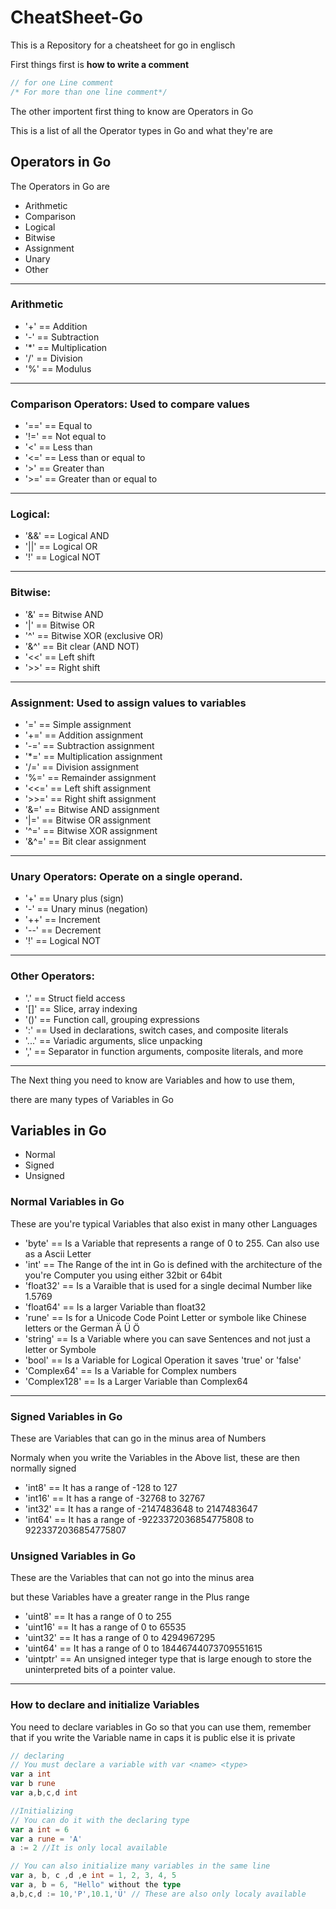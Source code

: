 # CheatSheet-Go
This is a Repository for a cheatsheet for go in englisch

First things first is **how to write a comment**
```go
// for one Line comment
/* For more than one line comment*/
```

The other importent first thing to know are Operators in Go

This is a list of all the Operator types in Go and what they're are

## Operators in Go
The Operators in Go are 
- Arithmetic
- Comparison
- Logical
- Bitwise
- Assignment
- Unary
- Other
---
### Arithmetic 
+ '+' == Addition
+ '-' == Subtraction
+ '*' == Multiplication
+ '/' == Division
+ '%' == Modulus
---
### Comparison Operators: Used to compare values
+ '==' == Equal to
+ '!=' == Not equal to
+ '<' == Less than
+ '<=' == Less than or equal to
+ '>' == Greater than
+ '>=' == Greater than or equal to
---
### Logical:
+ '&&' == Logical AND
+ '||' == Logical OR
+ '!' == Logical NOT
---
### Bitwise:
+ '&' ==  Bitwise AND
+ '|' ==  Bitwise OR
+ '^' == Bitwise XOR (exclusive OR)
+ '&^' ==  Bit clear (AND NOT)
+ '<<' ==  Left shift
+ '>>' ==  Right shift
---
### Assignment: Used to assign values to variables
+ '=' ==  Simple assignment
+ '+=' ==  Addition assignment
+ '-=' ==  Subtraction assignment
+ '*=' ==  Multiplication assignment
+ '/=' ==  Division assignment
+ '%=' ==  Remainder assignment
+ '<<=' ==  Left shift assignment
+ '>>=' ==  Right shift assignment
+ '&=' ==  Bitwise AND assignment
+ '|=' == Bitwise OR assignment
+ '^=' == Bitwise XOR assignment
+ '&^=' == Bit clear assignment
---
### Unary Operators: Operate on a single operand.
+ '+' == Unary plus (sign)
+ '-' == Unary minus (negation)
+ '++' == Increment
+ '--' == Decrement
+ '!' == Logical NOT
---
### Other Operators:
+ '.' == Struct field access
+ '[]' == Slice, array indexing
+ '()' == Function call, grouping expressions
+ ':' == Used in declarations, switch cases, and composite literals
+ '...' == Variadic arguments, slice unpacking
+ ',' == Separator in function arguments, composite literals, and more
---
The Next thing you need to know are Variables and how to use them,

there are many types of Variables in Go 

## Variables in Go
- Normal
- Signed
- Unsigned

### Normal Variables in Go
These are you're typical Variables that also exist in many other Languages
- 'byte' == Is a Variable that represents a range of 0 to 255. Can also use as a Ascii Letter
- 'int' == The Range of the int in Go is defined with the architecture of the you're Computer you using either 32bit or 64bit
- 'float32' == Is a Varaible that is used for a single decimal Number like 1.5769
- 'float64' == Is a larger Variable than float32
- 'rune' == Is for a Unicode Code Point Letter or symbole like Chinese letters or the German Ä Ü Ö
- 'string' == Is a Variable where you can save Sentences and not just a letter or Symbole
- 'bool' == Is a Variable for Logical Operation it saves 'true' or 'false'
- 'Complex64' == Is a Variable for Complex numbers
- 'Complex128' == Is a Larger Variable than Complex64
---
### Signed Variables in Go
These are Variables that can go in the minus area of Numbers 

Normaly when you write the Variables in the Above list, these are then normally signed
- 'int8' == It has a range of -128 to 127
- 'int16' == It has a range of -32768 to 32767
- 'int32' == It has a range of -2147483648 to 2147483647
- 'int64' == It has a range of -9223372036854775808 to 9223372036854775807

### Unsigned Variables in Go
These are the Variables that can not go into the minus area

but these Variables have a greater range in the Plus range
- 'uint8' == It has a range of 0 to 255
- 'uint16' == It has a range of 0 to 65535
- 'uint32' == It has a range of 0 to 4294967295
- 'uint64' == It has a range of 0 to 18446744073709551615
- 'uintptr' == An unsigned integer type that is large enough to store the uninterpreted bits of a pointer value.
---
### How to declare and initialize Variables
You need to declare variables in Go so that you can use them, remember that if you write the Variable name in caps
it is public else it is private
```go
// declaring
// You must declare a variable with var <name> <type>
var a int
var b rune
var a,b,c,d int

//Initializing
// You can do it with the declaring type
var a int = 6
var a rune = 'A'
a := 2 //It is only local available

// You can also initialize many variables in the same line
var a, b, c ,d ,e int = 1, 2, 3, 4, 5
var a, b = 6, "Hello" without the type
a,b,c,d := 10,'P',10.1,'Ü' // These are also only localy available
 


